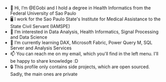 - 👋 Hi, I’m @EGobi and I hold a degree in Health Informatics from the Federal University of Sao Paulo
- 🖥 I work for the Sao Paulo State's Institute for Medical Assistance to the State Civil Servant (IAMSPE)
- 👀 I’m interested in Data Analysis, Health Informatics, Signal Processing and Data Science
- 🌱 I’m currently learning DAX, Microsoft Fabric, Power Query M, SQL Server and Analysis Services
- 📫 You can reach me on my email, which you'll find in the left menu. I'll be happy to share knowledge :D
- 🔒 This profile only contains side projects, which are open sourced. Sadly, the main ones are private

<!---
EGobi/EGobi is a ✨ special ✨ repository because its `README.md` (this file) appears on your GitHub profile.
You can click the Preview link to take a look at your changes.
--->
